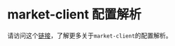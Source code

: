 # market-client 配置解析

请访问这个[链接](https://github.com/filecoin-project/venus-market/blob/master/docs/zh/market-client%E9%85%8D%E7%BD%AE%E8%A7%A3%E9%87%8A.md)，了解更多关于`market-client`的配置解析。